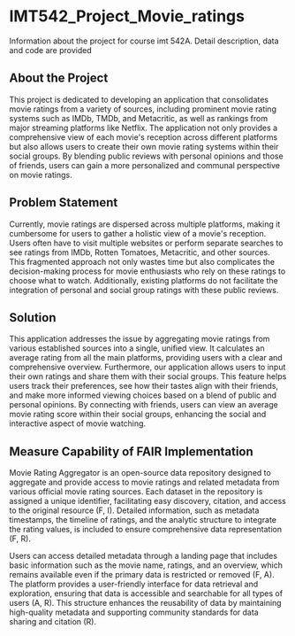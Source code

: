 # IMT542_Project_Movie_ratings
Information about the project for course imt 542A. Detail description, data and code are provided

## About the Project
This project is dedicated to developing an application that consolidates movie ratings from a variety of sources, including prominent movie rating systems such as IMDb, TMDb, and Metacritic, as well as rankings from major streaming platforms like Netflix. The application not only provides a comprehensive view of each movie's reception across different platforms but also allows users to create their own movie rating systems within their social groups. By blending public reviews with personal opinions and those of friends, users can gain a more personalized and communal perspective on movie ratings.

## Problem Statement
Currently, movie ratings are dispersed across multiple platforms, making it cumbersome for users to gather a holistic view of a movie's reception. Users often have to visit multiple websites or perform separate searches to see ratings from IMDb, Rotten Tomatoes, Metacritic, and other sources. This fragmented approach not only wastes time but also complicates the decision-making process for movie enthusiasts who rely on these ratings to choose what to watch. Additionally, existing platforms do not facilitate the integration of personal and social group ratings with these public reviews.

## Solution
This application addresses the issue by aggregating movie ratings from various established sources into a single, unified view. It calculates an average rating from all the main platforms, providing users with a clear and comprehensive overview. Furthermore, our application allows users to input their own ratings and share them with their social groups. This feature helps users track their preferences, see how their tastes align with their friends, and make more informed viewing choices based on a blend of public and personal opinions. By connecting with friends, users can view an average movie rating score within their social groups, enhancing the social and interactive aspect of movie watching.

## Measure Capability of FAIR Implementation
Movie Rating Aggregator is an open-source data repository designed to aggregate and provide access to movie ratings and related metadata from various official movie rating sources. Each dataset in the repository is assigned a unique identifier, facilitating easy discovery, citation, and access to the original resource (F, I). Detailed information, such as metadata timestamps, the timeline of ratings, and the analytic structure to integrate the rating values, is included to ensure comprehensive data representation (F, R).

Users can access detailed metadata through a landing page that includes basic information such as the movie name, ratings, and an overview, which remains available even if the primary data is restricted or removed (F, A). The platform provides a user-friendly interface for data retrieval and exploration, ensuring that data is accessible and searchable for all types of users (A, R). This structure enhances the reusability of data by maintaining high-quality metadata and supporting community standards for data sharing and citation (R).
